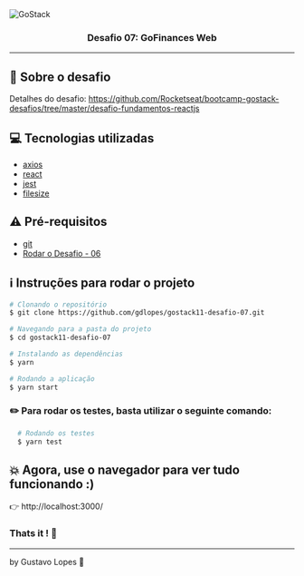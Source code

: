 <img alt="GoStack" src="https://storage.googleapis.com/golden-wind/bootcamp-gostack/header-desafios.png" />

<h3 align="center">
  Desafio 07: GoFinances Web
</h3>

---

## :rocket: Sobre o desafio

Detalhes do desafio: https://github.com/Rocketseat/bootcamp-gostack-desafios/tree/master/desafio-fundamentos-reactjs

## :computer: Tecnologias utilizadas

- [axios](https://www.npmjs.com/package/axios)
- [react](https://pt-br.reactjs.org/)
- [jest](https://jestjs.io/docs/en/getting-started.html)
- [filesize](https://www.npmjs.com/package/filesize)

## :warning: Pré-requisitos

- [git](https://git-scm.com/)
- [Rodar o Desafio - 06](https://github.com/gdlopes/gostack11-desafio-06)

## :information_source: Instruções para rodar o projeto

```bash
# Clonando o repositório
$ git clone https://github.com/gdlopes/gostack11-desafio-07.git

# Navegando para a pasta do projeto
$ cd gostack11-desafio-07

# Instalando as dependências
$ yarn

# Rodando a aplicação
$ yarn start

```

### :pencil2: Para rodar os testes, basta utilizar o seguinte comando:

```bash
  # Rodando os testes
  $ yarn test
```

## :boom: Agora, use o navegador para ver tudo funcionando :)

:point_right: http://localhost:3000/

### Thats it ! :wave:

---

by Gustavo Lopes :tada:
